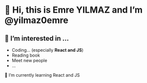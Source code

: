 # 👋 Hi, this is Emre YILMAZ and I’m @yilmaz0emre
      
## 👀 I’m interested in ...

* Coding... (especially **React and JS**)
* Reading book
* Meet new people
* ...

🌱 I’m currently learning React and JS 


<!---
yilmaz0emre/yilmaz0emre is a ✨ special ✨ repository because its `README.md` (this file) appears on your GitHub profile.
You can click the Preview link to take a look at your changes. 
- 💞️ I’m looking to collaborate on ...
- 📫 How to reach me ...
--->
